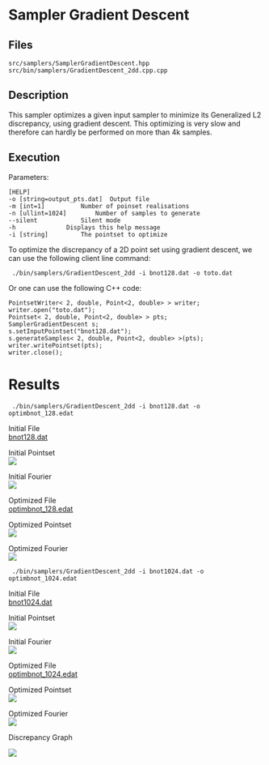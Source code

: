 # Sampler Gradient Descent


## Files

    src/samplers/SamplerGradientDescent.hpp  
    src/bin/samplers/GradientDescent_2dd.cpp.cpp

## Description


This sampler optimizes a given input sampler to minimize its Generalized L2 discrepancy, using gradient descent. This optimizing is very slow and therefore can hardly be performed on more than 4k samples.

## Execution


Parameters:  

	[HELP]
	-o [string=output_pts.dat]	Output file
	-m [int=1]			Number of poinset realisations
	-n [ullint=1024]		Number of samples to generate
	--silent 			Silent mode
	-h 				Displays this help message
	-i [string]			The pointset to optimize
			

To optimize the discrepancy of a 2D point set using gradient descent, we can use the following client line command:

     ./bin/samplers/GradientDescent_2dd -i bnot128.dat -o toto.dat 

Or one can use the following C++ code:

    
    PointsetWriter< 2, double, Point<2, double> > writer;
    writer.open("toto.dat");
    Pointset< 2, double, Point<2, double> > pts;
    SamplerGradientDescent s;
    s.setInputPointset("bnot128.dat");
    s.generateSamples< 2, double, Point<2, double> >(pts);
    writer.writePointset(pts);
    writer.close();
    			

Results
=======

     ./bin/samplers/GradientDescent_2dd -i bnot128.dat -o optimbnot_128.edat 

Initial File  
[bnot128.dat](data/gradient_descent/bnot128.dat)

Initial Pointset  
[![](data/gradient_descent/bnot128.png)](data/gradient_descent/bnot128.png)

Initial Fourier  
[![](data/gradient_descent/bnot128_fourier.png)](data/gradient_descent/bnot128_fourier.png)

Optimized File  
[optimbnot_128.edat](data/gradient_descent/optimbnot_128.edat)

Optimized Pointset  
[![](data/gradient_descent/optimbnot_128.png)](data/gradient_descent/optimbnot_128.png)

Optimized Fourier  
[![](data/gradient_descent/optimbnot_128_fourier.png)](data/gradient_descent/optimbnot_128_fourier.png)

     ./bin/samplers/GradientDescent_2dd -i bnot1024.dat -o optimbnot_1024.edat 

Initial File  
[bnot1024.dat](data/gradient_descent/bnot1024.dat)

Initial Pointset  
[![](data/gradient_descent/bnot1024.png)](data/gradient_descent/bnot1024.png)

Initial Fourier  
[![](data/gradient_descent/bnot1024_fourier.png)](data/gradient_descent/bnot1024_fourier.png)

Optimized File  
[optimbnot_1024.edat](data/gradient_descent/optimbnot_1024.edat)

Optimized Pointset  
[![](data/gradient_descent/optimbnot_1024.png)](data/gradient_descent/optimbnot_1024.png)

Optimized Fourier  
[![](data/gradient_descent/optimbnot_1024_fourier.png)](data/gradient_descent/optimbnot_1024_fourier.png)

Discrepancy Graph

[![](data/gradient_descent/graphl2.png)](data/gradient_descent/graphl2.png)

